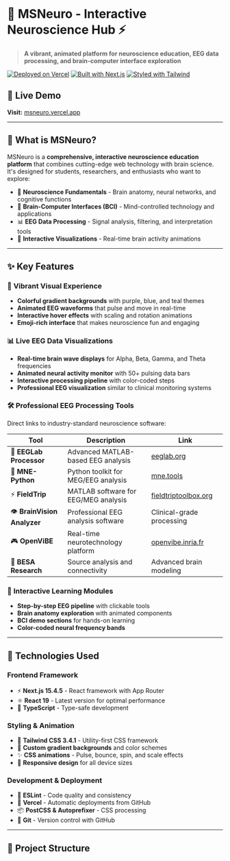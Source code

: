 # 🧠 MSNeuro - Interactive Neuroscience Hub ⚡

> **A vibrant, animated platform for neuroscience education, EEG data processing, and brain-computer interface exploration**

[![Deployed on Vercel](https://img.shields.io/badge/Deployed%20on-Vercel-black?style=for-the-badge&logo=vercel)](https://msneuro.vercel.app)
[![Built with Next.js](https://img.shields.io/badge/Built%20with-Next.js%2015-black?style=for-the-badge&logo=next.js)](https://nextjs.org/)
[![Styled with Tailwind](https://img.shields.io/badge/Styled%20with-Tailwind%20CSS-38B2AC?style=for-the-badge&logo=tailwind-css)](https://tailwindcss.com/)

## 🌟 **Live Demo**

**Visit:** [msneuro.vercel.app](https://msneuro.vercel.app)

---

## 🎯 **What is MSNeuro?**

MSNeuro is a **comprehensive, interactive neuroscience education platform** that combines cutting-edge web technology with brain science. It's designed for students, researchers, and enthusiasts who want to explore:

- 🧬 **Neuroscience Fundamentals** - Brain anatomy, neural networks, and cognitive functions
- 🤖 **Brain-Computer Interfaces (BCI)** - Mind-controlled technology and applications  
- 📊 **EEG Data Processing** - Signal analysis, filtering, and interpretation tools
- 🌈 **Interactive Visualizations** - Real-time brain activity animations

---

## ✨ **Key Features**

### 🎨 **Vibrant Visual Experience**
- **Colorful gradient backgrounds** with purple, blue, and teal themes
- **Animated EEG waveforms** that pulse and move in real-time
- **Interactive hover effects** with scaling and rotation animations
- **Emoji-rich interface** that makes neuroscience fun and engaging

### 📊 **Live EEG Data Visualizations**
- **Real-time brain wave displays** for Alpha, Beta, Gamma, and Theta frequencies
- **Animated neural activity monitor** with 50+ pulsing data bars
- **Interactive processing pipeline** with color-coded steps
- **Professional EEG visualization** similar to clinical monitoring systems

### 🛠️ **Professional EEG Processing Tools**
Direct links to industry-standard neuroscience software:

| Tool | Description | Link |
|------|-------------|------|
| 🔬 **EEGLab Processor** | Advanced MATLAB-based EEG analysis | [eeglab.org](https://eeglab.org/) |
| 🐍 **MNE-Python** | Python toolkit for MEG/EEG analysis | [mne.tools](https://mne.tools/) |
| ⚡ **FieldTrip** | MATLAB software for EEG/MEG analysis | [fieldtriptoolbox.org](https://www.fieldtriptoolbox.org/) |
| 👁️ **BrainVision Analyzer** | Professional EEG analysis software | Clinical-grade processing |
| 🎮 **OpenViBE** | Real-time neurotechnology platform | [openvibe.inria.fr](http://openvibe.inria.fr/) |
| 🧠 **BESA Research** | Source analysis and connectivity | Advanced brain modeling |

### 🎯 **Interactive Learning Modules**
- **Step-by-step EEG pipeline** with clickable tools
- **Brain anatomy exploration** with animated components
- **BCI demo sections** for hands-on learning
- **Color-coded neural frequency bands**

---

## 🚀 **Technologies Used**

### **Frontend Framework**
- ⚡ **Next.js 15.4.5** - React framework with App Router
- ⚛️ **React 19** - Latest version for optimal performance
- 📱 **TypeScript** - Type-safe development

### **Styling & Animation**
- 🎨 **Tailwind CSS 3.4.1** - Utility-first CSS framework
- 🌈 **Custom gradient backgrounds** and color schemes
- ✨ **CSS animations** - Pulse, bounce, spin, and scale effects
- 📐 **Responsive design** for all device sizes

### **Development & Deployment**
- 🔧 **ESLint** - Code quality and consistency
- 🚀 **Vercel** - Automatic deployments from GitHub
- 📦 **PostCSS & Autoprefixer** - CSS processing
- 🔄 **Git** - Version control with GitHub

---

## 📁 **Project Structure**

